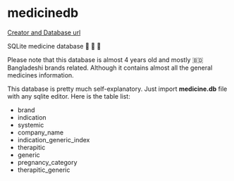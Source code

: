 # medicinedb

[Creator and Database url](https://github.com/WSAyan/medicinedb)

SQLite medicine database  :pill: :pill: :pill: 

Please note that this database is almost 4 years old and mostly 🇧🇩 Bangladeshi brands related. Although it contains almost all the general medicines information.     

This database is pretty much self-explanatory. Just import **medicine.db** file with any sqlite editor. Here is the table list:

- brand                     
- indication                
- systemic                
- company_name              
- indication_generic_index  
- therapitic              
- generic                   
- pregnancy_category        
- therapitic_generic
